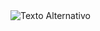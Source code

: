 <img src="[URL_da_Imagem](https://i0.wp.com/studioghibli.com.br/wp-content/uploads/2020/06/Meu-Amigo-Totoro.jpg?fit=1200%2C657&ssl=1)https://i0.wp.com/studioghibli.com.br/wp-content/uploads/2020/06/Meu-Amigo-Totoro.jpg?fit=1200%2C657&ssl=1" alt="Texto Alternativo">
